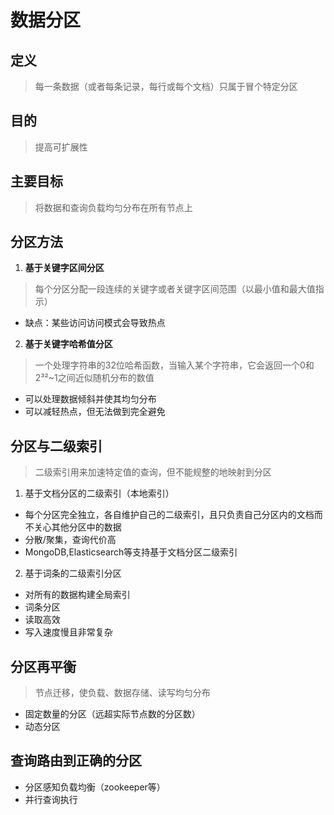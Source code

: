 # 数据分区
## 定义
> 每一条数据（或者每条记录，每行或每个文档）只属于冒个特定分区
## 目的
> 提高可扩展性
## 主要目标
> 将数据和查询负载均匀分布在所有节点上
## 分区方法
1. **基于关键字区间分区**
> 每个分区分配一段连续的关键字或者关键字区间范围（以最小值和最大值指示）
* 缺点：某些访问访问模式会导致热点
2. **基于关键字哈希值分区**
> 一个处理字符串的32位哈希函数，当输入某个字符串，它会返回一个0和2³²~1之间近似随机分布的数值
* 可以处理数据倾斜并使其均匀分布
* 可以减轻热点，但无法做到完全避免
## 分区与二级索引
> 二级索引用来加速特定值的查询，但不能规整的地映射到分区
1. 基于文档分区的二级索引（本地索引）
* 每个分区完全独立，各自维护自己的二级索引，且只负责自己分区内的文档而不关心其他分区中的数据
* 分散/聚集，查询代价高
* MongoDB,Elasticsearch等支持基于文档分区二级索引
2. 基于词条的二级索引分区
* 对所有的数据构建全局索引
* 词条分区
* 读取高效
* 写入速度慢且非常复杂
## 分区再平衡
> 节点迁移，使负载、数据存储、读写均匀分布
* 固定数量的分区（远超实际节点数的分区数）
* 动态分区
## 查询路由到正确的分区
* 分区感知负载均衡（zookeeper等）
* 并行查询执行
